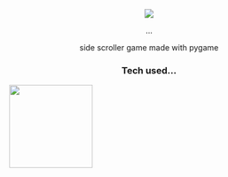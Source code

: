 <div align="center">
  <img src="https://i.giphy.com/media/v1.Y2lkPTc5MGI3NjExNnZvbm9kMjAycHg4NzUxaGVhNm1tOHZpbDJuZWw2enBrb2NpNnRldCZlcD12MV9pbnRlcm5hbF9naWZfYnlfaWQmY3Q9Zw/AhhGtrpj5ZxGZER5yC/giphy.gif"/>
  <p> ... </p>
  <p> side scroller game made with pygame </p>

  <h3>Tech used...</h3>
  <div style="display:flex">
    <img src="https://cdn.jsdelivr.net/gh/devicons/devicon@latest/icons/python/python-original-wordmark.svg" height="150" width="150" />
  </div>
</div>
